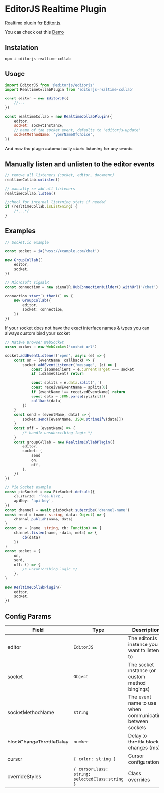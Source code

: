 # EditorJS Realtime Plugin

Realtime plugin for [Editor.js](https://editorjs.io).

You can check out this
[Demo](https://sebmeister2077.github.io/editorjs-realtime-collab/)

## Instalation

```shell
npm i editorjs-realtime-collab
```

## Usage

```js
import EditorJS from '@editorjs/editorjs'
import RealtimeCollabPlugin from 'editorjs-realtime-collab'

const editor = new EditorJS({
    //...
})

const realtimeCollab = new RealtimeCollabPlugin({
    editor,
    socket: socketInstance,
    // name of the socket event, defaults to 'editorjs-update'
    socketMethodName: 'yourNameOfChoice',
})
```

And now the plugin automatically starts listening for any events

## Manually listen and unlisten to the editor events

```js
// remove all listeners (socket, editor, document)
realtimeCollab.unlisten()

// manually re-add all listeners
realtimeCollab.listen()

//check for internal listening state if needed
if (realtimeCollab.isListening) {
    /*...*/
}
```

## Examples

```ts
// Socket.io example

const socket = io('wss://example.com/chat')

new GroupCollab({
    editor,
    socket,
})

// Microsoft signalR
const connection = new signalR.HubConnectionBuilder().withUrl('/chat').build()

connection.start().then(() => {
    new GroupCollab({
        editor,
        socket: connection,
    })
})
```

If your socket does not have the exact interface names & types you can always custom bind your socket

```ts
// Native Browser WebSocket
const socket = new WebSocket('socket url')

socket.addEventListener('open', async (e) => {
    const on = (eventName, callback) => {
        socket.addEventListener('message', (e) => {
            const isSameClient = e.currentTarget === socket
            if (isSameClient) return

            const splits = e.data.split(',')
            const receivedEventName = splits[0]
            if (eventName !== receivedEventName) return
            const data = JSON.parse(splits[1])
            callback(data)
        })
    }
    const send = (eventName, data) => {
        socket.send([eventName, JSON.stringify(data)])
    }
    const off = (eventName) => {
        /* handle unsubscribing logic */
    }
    const groupCollab = new RealtimeCollabPlugin({
        editor,
        socket: {
            send,
            on,
            off,
        },
    })
})

// Pie Socket example
const pieSocket = new PieSocket.default({
    clusterId: 'free.blr2',
    apiKey: 'api key',
})
const channel = await pieSocket.subscribe('channel-name')
const send = (name: string, data: Object) => {
    channel.publish(name, data)
}
const on = (name: string, cb: Function) => {
    channel.listen(name, (data, meta) => {
        cb(data)
    })
}
const socket = {
    on,
    send,
    off: () => {
        /* unsubscribing logic */
    },
}

new RealtimeCollabPlugin({
    editor,
    socket,
})
```

## Config Params

| Field                    | Type                                            | Description                                              | Default              |
| ------------------------ | ----------------------------------------------- | -------------------------------------------------------- | -------------------- |
| editor                   | `EditorJS`                                      | The editorJs instance you want to listen to              | `required*`          |
| socket                   | `Object`                                        | The socket instance (or custom method bingings)          | `required*`          |
| socketMethodName         | `string`                                        | The event name to use when communicating between sockets | `editorjs-update`    |
| blockChangeThrottleDelay | `number`                                        | Delay to throttle block changes (ms).                    | `300`                |
| cursor                   | `{ color: string }`                             | Cursor configuration                                     | `{ color: #0d0c0f }` |
| overrideStyles           | `{ cursorClass: string; selectedClass:string }` | Class overrides                                          | `{}`                 |
